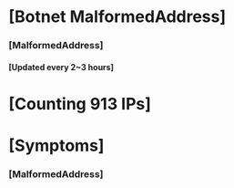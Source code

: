 # [Botnet MalformedAddress]
### [MalformedAddress]
#### [Updated every 2~3 hours]

# [Counting 913 IPs]

# [Symptoms] 
###   [MalformedAddress]
